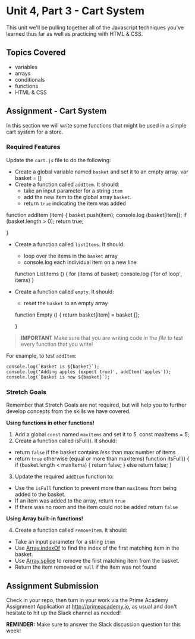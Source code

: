 # Unit 4, Part 3 - Cart System

This unit we'll be pulling together all of the Javascript techniques you've learned thus far as well as practicing with HTML & CSS.

## Topics Covered

- variables
- arrays
- conditionals
- functions
- HTML & CSS

## Assignment - Cart System 

In this section we will write some functions that might be used in a simple cart system for a store. 

### Required Features
Update the `cart.js` file to do the following:

- Create a global variable named `basket` and set it to an empty array.
var basket = []
- Create a function called `addItem`. It should:
  - take an input parameter for a string `item`
  - add the new item to the global array `basket`. 
  - return `true` indicating the item was added

function addItem (item) {
    basket.push(item); 
    console.log (basket[item]);
    if (basket.length > 0);
    return true;

  }

- Create a function called `listItems`. It should:
  - loop over the items in the `basket` array
  - console.log each individual item on a new line
  
  function ListItems () {
    for (items of basket)
    console.log ('for of loop', items)
  }

- Create a function called `empty`. It should:
  - reset the `basket` to an empty array

  function Empty () {
   return basket[item] = basket [];

  }

> __IMPORTANT__
> Make sure that you are writing code *in the file* to test every function that you write!

For example, to test `addItem`:
```
console.log(`Basket is ${basket}`);
console.log('Adding apples (expect true)', addItem('apples'));
console.log(`Basket is now ${basket}`);
```

### Stretch Goals 
Remember that Stretch Goals are not required, but will help you to further develop concepts from the skills we have covered.

__Using functions in other functions!__

1. Add a global `const` named `maxItems` and set it to 5.
const maxItems = 5;
2. Create a function called isFull(). It should:
  - return `false` if the basket contains *less* than max number of items
  - return `true` otherwise (equal or more than maxItems)
  function itsFull() {
    if (basket.length < maxItems) {
    return false;
    } else return false;
  }

3. Update the required `addItem` function to:
  - Use the `isFull` function to prevent more than `maxItems` from being added to the basket. 
  - If an item was added to the array, return `true`
  - If there was no room and the item could not be added return `false`

__Using Array built-in functions!__

4. Create a function called `removeItem`. It should:
  - Take an input parameter for a string `item`
  - Use [Array.indexOf](https://developer.mozilla.org/en-US/docs/Web/JavaScript/Reference/Global_Objects/Array/indexOf) to find the index of the first matching item in the basket.
  - Use [Array.splice](https://developer.mozilla.org/en-US/docs/Web/JavaScript/Reference/Global_Objects/Array/splice) to remove the first matching item from the basket.
  - Return the item removed or `null` if the item was not found

## Assignment Submission
Check in your repo, then turn in your work via the Prime Academy Assignment Application at http://primeacademy.io, as usual and don't hesitate to hit up the Slack channel as needed!

**REMINDER:** Make sure to answer the Slack discussion question for this week!
